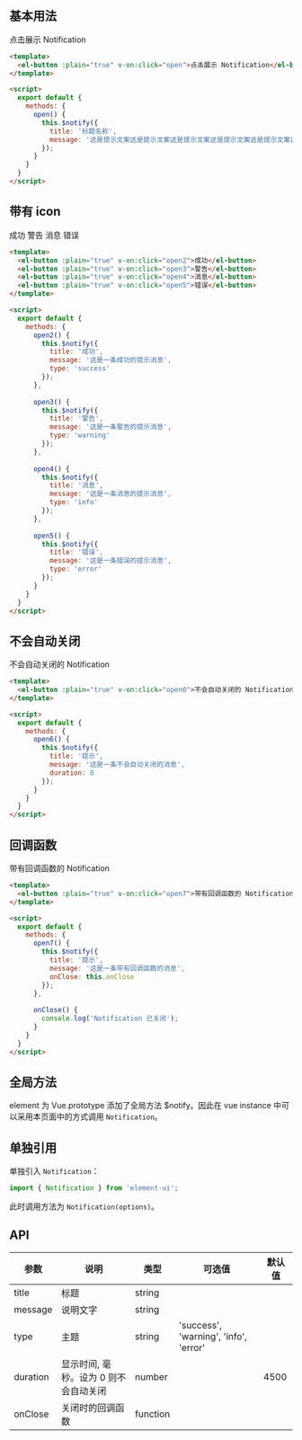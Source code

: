 <script>
  module.exports = {
    methods: {
      open() {
        this.$notify({
          title: '标题名称',
          message: '这是提示文案这是提示文案这是提示文案这是提示文案这是提示文案这是提示文案这是提示文案这是提示文案'
        });
      },
      
      open2() {
        this.$notify({
          title: '成功',
          message: '这是一条成功的提示消息',
          type: 'success'
        });
      },
      
      open3() {
        this.$notify({
          title: '警告',
          message: '这是一条警告的提示消息',
          type: 'warning'
        });
      },
            
      open4() {
        this.$notify({
          title: '消息',
          message: '这是一条消息的提示消息',
          type: 'info'
        });
      },
                  
      open5() {
        this.$notify({
          title: '错误',
          message: '这是一条错误的提示消息',
          type: 'error'
        });
      },
      
      open6() {
        this.$notify({
          title: '提示',
          message: '这是一条不会自动关闭的消息',
          duration: 0
        });
      },
      
      open7() {
        this.$notify({
          title: '提示',
          message: '这是一条带有回调函数的消息',
          onClose: this.onClose
        });
      },
      
      onClose() {
        console.log('Notification 已关闭');
      }
    }
  };
</script>

<style>
  .demo-box.demo-notification {
    .el-button + .el-button {
      margin-left: 10px;
    }
  }
</style>

## 基本用法

<div class="demo-box demo-notification">
  <el-button :plain="true" v-on:click="open">点击展示 Notification</el-button>
</div>

```html
<template>
  <el-button :plain="true" v-on:click="open">点击展示 Notification</el-button>
</template>

<script>
  export default {
    methods: {
      open() {
        this.$notify({
          title: '标题名称',
          message: '这是提示文案这是提示文案这是提示文案这是提示文案这是提示文案这是提示文案这是提示文案这是提示文案'
        });
      }
    }
  }
</script>
```

## 带有 icon

<div class="demo-box demo-notification">
  <el-button :plain="true" v-on:click="open2">成功</el-button>
  <el-button :plain="true" v-on:click="open3">警告</el-button>
  <el-button :plain="true" v-on:click="open4">消息</el-button>
  <el-button :plain="true" v-on:click="open5">错误</el-button>
</div>

```html
<template>
  <el-button :plain="true" v-on:click="open2">成功</el-button>
  <el-button :plain="true" v-on:click="open3">警告</el-button>
  <el-button :plain="true" v-on:click="open4">消息</el-button>
  <el-button :plain="true" v-on:click="open5">错误</el-button>
</template>

<script>
  export default {
    methods: {
      open2() {
        this.$notify({
          title: '成功',
          message: '这是一条成功的提示消息',
          type: 'success'
        });
      },
      
      open3() {
        this.$notify({
          title: '警告',
          message: '这是一条警告的提示消息',
          type: 'warning'
        });
      },
            
      open4() {
        this.$notify({
          title: '消息',
          message: '这是一条消息的提示消息',
          type: 'info'
        });
      },
                  
      open5() {
        this.$notify({
          title: '错误',
          message: '这是一条错误的提示消息',
          type: 'error'
        });
      }
    }
  }
</script>
```

## 不会自动关闭
<div class="demo-box demo-notification">
  <el-button :plain="true" v-on:click="open6">不会自动关闭的 Notification</el-button>
</div>

```html
<template>
  <el-button :plain="true" v-on:click="open6">不会自动关闭的 Notification</el-button>
</template>

<script>
  export default {
    methods: {
      open6() {
        this.$notify({
          title: '提示',
          message: '这是一条不会自动关闭的消息',
          duration: 0
        });
      }
    }
  }
</script>
```

## 回调函数
<div class="demo-box demo-notification">
  <el-button :plain="true" v-on:click="open7">带有回调函数的 Notification</el-button>
</div>

```html
<template>
  <el-button :plain="true" v-on:click="open7">带有回调函数的 Notification</el-button>
</template>

<script>
  export default {
    methods: {
      open7() {
        this.$notify({
          title: '提示',
          message: '这是一条带有回调函数的消息',
          onClose: this.onClose
        });
      },
      
      onClose() {
        console.log('Notification 已关闭');
      }
    }
  }
</script>
```

## 全局方法

element 为 Vue.prototype 添加了全局方法 $notify。因此在 vue instance 中可以采用本页面中的方式调用 `Notification`。

## 单独引用

单独引入 `Notification`：

```javascript
import { Notification } from 'element-ui';
```

此时调用方法为 `Notification(options)`。

## API
| 参数      | 说明          | 类型      | 可选值                           | 默认值  |
|---------- |-------------- |---------- |--------------------------------  |-------- |
| title | 标题 | string | | |
| message | 说明文字 | string | | |
| type | 主题 | string | 'success', 'warning', 'info', 'error' | |
| duration | 显示时间, 毫秒。设为 0 则不会自动关闭 | number | | 4500 |
| onClose | 关闭时的回调函数 | function | | |
